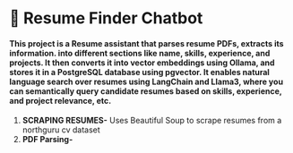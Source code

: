 # 🤖 Resume Finder Chatbot
#### This project is a Resume assistant that parses resume PDFs, extracts its information.  into different sections like name, skills, experience, and projects. It then converts it into vector embeddings using Ollama, and stores it in a PostgreSQL database using pgvector. It enables natural language search over resumes using LangChain and Llama3, where you can semantically query candidate resumes based on skills, experience, and project relevance, etc.
1. **SCRAPING RESUMES-**  Uses Beautiful Soup to scrape resumes from a northguru cv dataset
2. **PDF Parsing-** 
